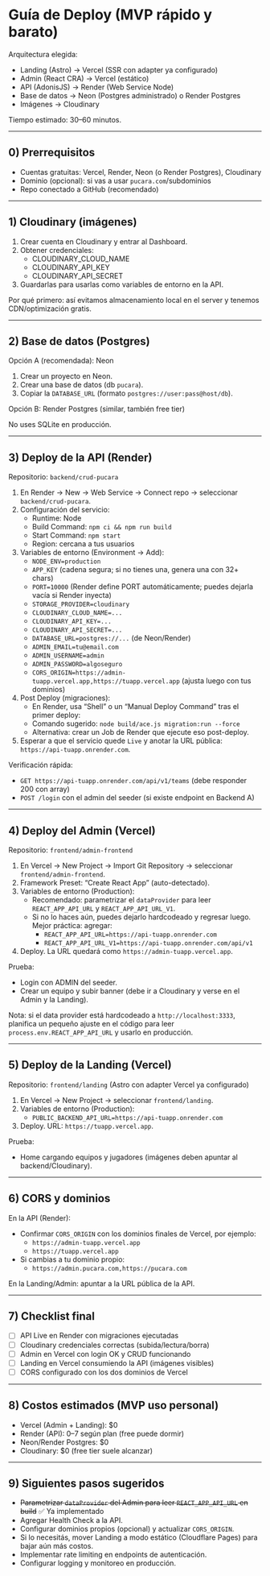 # Guía de Deploy (MVP rápido y barato)

Arquitectura elegida:

- Landing (Astro) → Vercel (SSR con adapter ya configurado)
- Admin (React CRA) → Vercel (estático)
- API (AdonisJS) → Render (Web Service Node)
- Base de datos → Neon (Postgres administrado) o Render Postgres
- Imágenes → Cloudinary

Tiempo estimado: 30–60 minutos.

---

## 0) Prerrequisitos

- Cuentas gratuitas: Vercel, Render, Neon (o Render Postgres), Cloudinary
- Dominio (opcional): si vas a usar `pucara.com`/subdominios
- Repo conectado a GitHub (recomendado)

---

## 1) Cloudinary (imágenes)

1. Crear cuenta en Cloudinary y entrar al Dashboard.
2. Obtener credenciales:
   - CLOUDINARY_CLOUD_NAME
   - CLOUDINARY_API_KEY
   - CLOUDINARY_API_SECRET
3. Guardarlas para usarlas como variables de entorno en la API.

Por qué primero: así evitamos almacenamiento local en el server y tenemos CDN/optimización gratis.

---

## 2) Base de datos (Postgres)

Opción A (recomendada): Neon

1. Crear un proyecto en Neon.
2. Crear una base de datos (db `pucara`).
3. Copiar la `DATABASE_URL` (formato `postgres://user:pass@host/db`).

Opción B: Render Postgres (similar, también free tier)

No uses SQLite en producción.

---

## 3) Deploy de la API (Render)

Repositorio: `backend/crud-pucara`

1. En Render → New → Web Service → Connect repo → seleccionar `backend/crud-pucara`.
2. Configuración del servicio:
   - Runtime: Node
   - Build Command: `npm ci && npm run build`
   - Start Command: `npm start`
   - Region: cercana a tus usuarios
3. Variables de entorno (Environment → Add):
   - `NODE_ENV=production`
   - `APP_KEY` (cadena segura; si no tienes una, genera una con 32+ chars)
   - `PORT=10000` (Render define PORT automáticamente; puedes dejarla vacía si Render inyecta)
   - `STORAGE_PROVIDER=cloudinary`
   - `CLOUDINARY_CLOUD_NAME=...`
   - `CLOUDINARY_API_KEY=...`
   - `CLOUDINARY_API_SECRET=...`
   - `DATABASE_URL=postgres://...` (de Neon/Render)
   - `ADMIN_EMAIL=tu@email.com`
   - `ADMIN_USERNAME=admin`
   - `ADMIN_PASSWORD=algoseguro`
   - `CORS_ORIGIN=https://admin-tuapp.vercel.app,https://tuapp.vercel.app` (ajusta luego con tus dominios)
4. Post Deploy (migraciones):
   - En Render, usa “Shell” o un “Manual Deploy Command” tras el primer deploy:
   - Comando sugerido: `node build/ace.js migration:run --force`
   - Alternativa: crear un Job de Render que ejecute eso post-deploy.
5. Esperar a que el servicio quede `Live` y anotar la URL pública: `https://api-tuapp.onrender.com`.

Verificación rápida:

- `GET https://api-tuapp.onrender.com/api/v1/teams` (debe responder 200 con array)
- `POST /login` con el admin del seeder (si existe endpoint en Backend A)

---

## 4) Deploy del Admin (Vercel)

Repositorio: `frontend/admin-frontend`

1. En Vercel → New Project → Import Git Repository → seleccionar `frontend/admin-frontend`.
2. Framework Preset: “Create React App” (auto-detectado).
3. Variables de entorno (Production):
   - Recomendado: parametrizar el `dataProvider` para leer `REACT_APP_API_URL` y `REACT_APP_API_URL_V1`.
   - Si no lo haces aún, puedes dejarlo hardcodeado y regresar luego. Mejor práctica: agregar:
     - `REACT_APP_API_URL=https://api-tuapp.onrender.com`
     - `REACT_APP_API_URL_V1=https://api-tuapp.onrender.com/api/v1`
4. Deploy. La URL quedará como `https://admin-tuapp.vercel.app`.

Prueba:

- Login con ADMIN del seeder.
- Crear un equipo y subir banner (debe ir a Cloudinary y verse en el Admin y la Landing).

Nota: si el data provider está hardcodeado a `http://localhost:3333`, planifica un pequeño ajuste en el código para leer `process.env.REACT_APP_API_URL` y usarlo en producción.

---

## 5) Deploy de la Landing (Vercel)

Repositorio: `frontend/landing` (Astro con adapter Vercel ya configurado)

1. En Vercel → New Project → seleccionar `frontend/landing`.
2. Variables de entorno (Production):
   - `PUBLIC_BACKEND_API_URL=https://api-tuapp.onrender.com`
3. Deploy. URL: `https://tuapp.vercel.app`.

Prueba:

- Home cargando equipos y jugadores (imágenes deben apuntar al backend/Cloudinary).

---

## 6) CORS y dominios

En la API (Render):

- Confirmar `CORS_ORIGIN` con los dominios finales de Vercel, por ejemplo:
  - `https://admin-tuapp.vercel.app`
  - `https://tuapp.vercel.app`
- Si cambias a tu dominio propio:
  - `https://admin.pucara.com,https://pucara.com`

En la Landing/Admin: apuntar a la URL pública de la API.

---

## 7) Checklist final

- [ ] API Live en Render con migraciones ejecutadas
- [ ] Cloudinary credenciales correctas (subida/lectura/borra)
- [ ] Admin en Vercel con login OK y CRUD funcionando
- [ ] Landing en Vercel consumiendo la API (imágenes visibles)
- [ ] CORS configurado con los dos dominios de Vercel

---

## 8) Costos estimados (MVP uso personal)

- Vercel (Admin + Landing): $0
- Render (API): $0–$7 según plan (free puede dormir)
- Neon/Render Postgres: $0
- Cloudinary: $0 (free tier suele alcanzar)

---

## 9) Siguientes pasos sugeridos

- ~~Parametrizar `dataProvider` del Admin para leer `REACT_APP_API_URL` en build~~ ✅ Ya implementado
- Agregar Health Check a la API.
- Configurar dominios propios (opcional) y actualizar `CORS_ORIGIN`.
- Si lo necesitás, mover Landing a modo estático (Cloudflare Pages) para bajar aún más costos.
- Implementar rate limiting en endpoints de autenticación.
- Configurar logging y monitoreo en producción.
